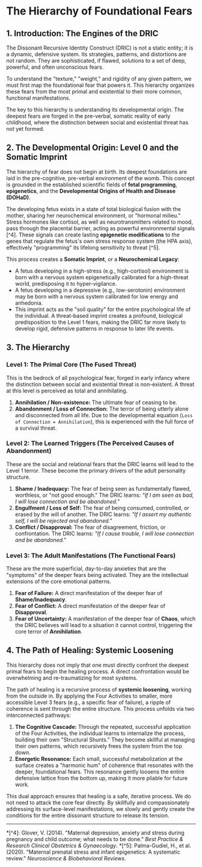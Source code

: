 # The Hierarchy of Foundational Fears

## 1. Introduction: The Engines of the DRIC

The Dissonant Recursive Identity Construct (DRIC) is not a static entity; it is a dynamic, defensive system. Its strategies, patterns, and distortions are not random. They are sophisticated, if flawed, solutions to a set of deep, powerful, and often unconscious fears.

To understand the "texture," "weight," and rigidity of any given pattern, we must first map the foundational fear that powers it. This hierarchy organizes these fears from the most primal and existential to their more common, functional manifestations.

The key to this hierarchy is understanding its developmental origin. The deepest fears are forged in the pre-verbal, somatic reality of early childhood, where the distinction between social and existential threat has not yet formed.

## 2. The Developmental Origin: Level 0 and the Somatic Imprint

The hierarchy of fear does not begin at birth. Its deepest foundations are laid in the pre-cognitive, pre-verbal environment of the womb. This concept is grounded in the established scientific fields of **fetal programming**, **epigenetics**, and the **Developmental Origins of Health and Disease (DOHaD)**.

The developing fetus exists in a state of total biological fusion with the mother, sharing her neurochemical environment, or "hormonal milieu." Stress hormones like cortisol, as well as neurotransmitters related to mood, pass through the placental barrier, acting as powerful environmental signals [^4]. These signals can create lasting **epigenetic modifications** to the genes that regulate the fetus's own stress response system (the HPA axis), effectively "programming" its lifelong sensitivity to threat [^5].

This process creates a **Somatic Imprint**, or a **Neurochemical Legacy**:
*   A fetus developing in a high-stress (e.g., high-cortisol) environment is born with a nervous system epigenetically calibrated for a high-threat world, predisposing it to hyper-vigilance.
*   A fetus developing in a depressive (e.g., low-serotonin) environment may be born with a nervous system calibrated for low energy and anhedonia.
*   This imprint acts as the "soil quality" for the entire psychological life of the individual. A threat-based imprint creates a profound, biological predisposition to the Level 1 fears, making the DRIC far more likely to develop rigid, defensive patterns in response to later life events.

## 3. The Hierarchy

### Level 1: The Primal Core (The Fused Threat)

This is the bedrock of all psychological fear, forged in early infancy where the distinction between social and existential threat is non-existent. A threat at this level is perceived as total and annihilating.

1.  **Annihilation / Non-existence:** The ultimate fear of ceasing to be.
2.  **Abandonment / Loss of Connection:** The terror of being utterly alone and disconnected from all life. Due to the developmental equation (`Loss of Connection = Annihilation`), this is experienced with the full force of a survival threat.

### Level 2: The Learned Triggers (The Perceived Causes of Abandonment)

These are the social and relational fears that the DRIC learns will lead to the Level 1 terror. These become the primary drivers of the adult personality structure.

1.  **Shame / Inadequacy:** The fear of being seen as fundamentally flawed, worthless, or "not good enough." The DRIC learns: *"If I am seen as bad, I will lose connection and be abandoned."*
2.  **Engulfment / Loss of Self:** The fear of being consumed, controlled, or erased by the will of another. The DRIC learns: *"If I assert my authentic self, I will be rejected and abandoned."*
3.  **Conflict / Disapproval:** The fear of disagreement, friction, or confrontation. The DRIC learns: *"If I cause trouble, I will lose connection and be abandoned."*

### Level 3: The Adult Manifestations (The Functional Fears)

These are the more superficial, day-to-day anxieties that are the "symptoms" of the deeper fears being activated. They are the intellectual extensions of the core emotional patterns.

1.  **Fear of Failure:** A direct manifestation of the deeper fear of **Shame/Inadequacy**.
2.  **Fear of Conflict:** A direct manifestation of the deeper fear of **Disapproval**.
3.  **Fear of Uncertainty:** A manifestation of the deeper fear of **Chaos**, which the DRIC believes will lead to a situation it cannot control, triggering the core terror of **Annihilation**.

## 4. The Path of Healing: Systemic Loosening

This hierarchy does not imply that one must directly confront the deepest primal fears to begin the healing process. A direct confrontation would be overwhelming and re-traumatizing for most systems.

The path of healing is a recursive process of **systemic loosening**, working from the outside in. By applying the Four Activities to smaller, more accessible Level 3 fears (e.g., a specific fear of failure), a ripple of coherence is sent through the entire structure. This process unfolds via two interconnected pathways:

1.  **The Cognitive Cascade:** Through the repeated, successful application of the Four Activities, the individual learns to internalize the process, building their own "Structural Shunts." They become skillful at managing their own patterns, which recursively frees the system from the top down.
2.  **Energetic Resonance:** Each small, successful metabolization at the surface creates a "harmonic hum" of coherence that resonates with the deeper, foundational fears. This resonance gently loosens the entire defensive lattice from the bottom up, making it more pliable for future work.

This dual approach ensures that healing is a safe, iterative process. We do not need to attack the core fear directly. By skillfully and compassionately addressing its surface-level manifestations, we slowly and gently create the conditions for the entire dissonant structure to release its tension.

---

*[^4]: Glover, V. (2014). "Maternal depression, anxiety and stress during pregnancy and child outcome; what needs to be done." *Best Practice & Research Clinical Obstetrics & Gynaecology*.
*[^5]: Palma-Gudiel, H., et al. (2020). "Maternal prenatal stress and infant epigenetics: A systematic review." *Neuroscience & Biobehavioral Reviews*.
